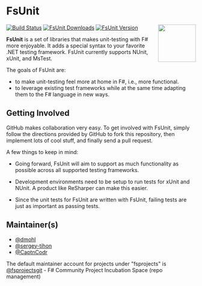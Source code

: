 # FsUnit

<img align="right" width="100" style="margin-left:20px" src="https://raw.githubusercontent.com/fsprojects/fsunit/master/docs/img/logo.png">

[![Build Status](https://img.shields.io/github/workflow/status/fsprojects/FsUnit/Build%20and%20Test.svg?logo=github&label=Build%20and%20Test)](https://github.com/fsprojects/FsUnit/actions?query=branch%3Amaster)
[![FsUnit Downloads](https://img.shields.io/nuget/dt/FsUnit.svg?logo=nuget)](https://www.nuget.org/packages/FsUnit/)
[![FsUnit Version](https://img.shields.io/nuget/v/FsUnit.svg?logo=nuget)](https://www.nuget.org/packages/FsUnit/)

**FsUnit** is a set of libraries that makes unit-testing with F# more enjoyable. It adds a special syntax to your favorite .NET testing framework.
FsUnit currently supports NUnit, xUnit, and MsTest.

The goals of FsUnit are:

* to make unit-testing feel more at home in F#, i.e., more functional.
* to leverage existing test frameworks while at the same time adapting them to the F# language in new ways.

## Getting Involved

GitHub makes collaboration very easy. To get involved with FsUnit, simply follow the directions provided by GitHub to
fork this repository, then implement lots of cool stuff, and finally send a pull request.

A few things to keep in mind:

* Going forward, FsUnit will aim to support as much functionality as possible across all supported testing frameworks.

* Development environments need to be setup to run tests for xUnit and NUnit. A product like ReSharper can make this easier.

* Since the unit tests for FsUnit are written with FsUnit, failing tests are just as important as passing tests.


## Maintainer(s)

- [@dmohl](https://github.com/dmohl)
- [@sergey-tihon](https://github.com/sergey-tihon)
- [@CaptnCodr](https://github.com/CaptnCodr)

The default maintainer account for projects under "fsprojects" is [@fsprojectsgit](https://github.com/fsprojectsgit) - F# Community Project Incubation Space (repo management)
